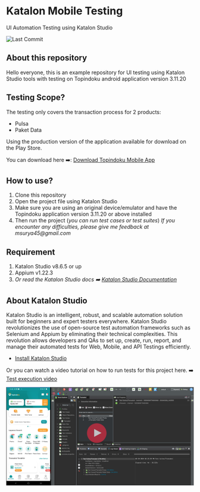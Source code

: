 # Katalon Mobile Testing
UI Automation Testing using Katalon Studio

![Last Commit](https://img.shields.io/github/last-commit/suryana-code/Katalon-Mobile-Testing)


## About this repository
Hello everyone, this is an example repository for UI testing using Katalon Studio tools with testing on Topindoku android application version 3.11.20

## Testing Scope?
The testing only covers the transaction process for 2 products:
- Pulsa
- Paket Data

Using the production version of the application available for download on the Play Store.

You can download here ➡️: [Download Topindoku Mobile App](https://play.google.com/store/apps/details?id=com.topindo.android&pcampaignid=web_share)





## How to use?
1. Clone this repository
2. Open the project file using Katalon Studio
3. Make sure you are using an original device/emulator and have the Topindoku application version 3.11.20 or above installed
4. Then run the project (_you can run test cases or test suites_)
_If you encounter any difficulties, please give me feedback at msurya45@gmail.com_

## Requirement
1. Katalon Studio v8.6.5 or up
2. Appium v1.22.3
3. _Or read the Katalon Studio docs ➡️ [Katalon Studio Documentation](https://docs.katalon.com/katalon-studio/about-katalon-studio)_

## About Katalon Studio
Katalon Studio is an intelligent, robust, and scalable automation solution built for beginners and expert testers everywhere. Katalon Studio revolutionizes the use of open-source test automation frameworks such as Selenium and Appium by eliminating their technical complexities. This revolution allows developers and QAs to set up, create, run, report, and manage their automated tests for Web, Mobile, and API Testings efficiently.
- [Install Katalon Studio](https://docs.katalon.com/docs/get-started/katalon-studio-installation/install-katalon-studio-on-macoswindows)


Or you can watch a video tutorial on how to run tests for this project here.
➡️ [Test execution video](https://www.youtube.com/watch?v=p0Js7IF17yI)

<a href="https://youtu.be/egsOjqlOkBQ"><img src="https://github.com/suryana-code/Katalon-Mobile-Testing/blob/master/IMG%20Katalon%20Mobile%20Testing.png?raw=true" width="800"></a>


